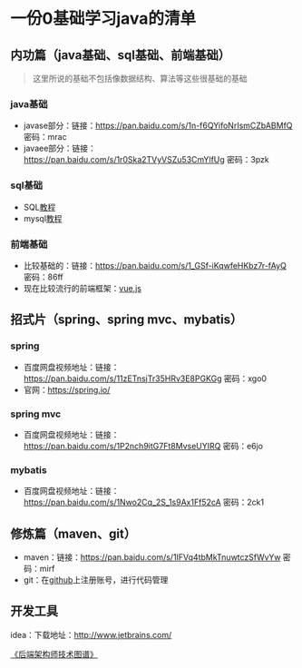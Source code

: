 # 一份0基础学习java的清单

## 内功篇（java基础、sql基础、前端基础）
> 这里所说的基础不包括像数据结构、算法等这些很基础的基础

### java基础
* javase部分：链接：https://pan.baidu.com/s/1n-f6QYifoNrIsmCZbABMfQ 密码：mrac  
* javaee部分：链接：https://pan.baidu.com/s/1r0Ska2TVyVSZu53CmYlfUg 密码：3pzk  

### sql基础
* SQL[教程](http://www.runoob.com/sql/sql-tutorial.html)  
* mysql[教程](http://www.runoob.com/mysql/mysql-tutorial.html)
  
### 前端基础
* 比较基础的：链接：https://pan.baidu.com/s/1_GSf-iKqwfeHKbz7r-fAyQ 密码：86ff  
* 现在比较流行的前端框架：[vue.js](https://cn.vuejs.org/v2/guide/)  
## 招式片（spring、spring mvc、mybatis）

### spring
* 百度网盘视频地址：链接：https://pan.baidu.com/s/11zETnsjTr35HRv3E8PGKGg 密码：xgo0  
* 官网：https://spring.io/  

### spring mvc  
* 百度网盘视频地址：链接：https://pan.baidu.com/s/1P2nch9itG7Ft8MvseUYIRQ 密码：e6jo  
  
### mybatis  
* 百度网盘视频地址：链接：https://pan.baidu.com/s/1Nwo2Cq_2S_1s9Ax1Ff52cA 密码：2ck1

## 修炼篇（maven、git）
* maven：链接：https://pan.baidu.com/s/1IFVq4tbMkTnuwtczSfWvYw 密码：mirf  
* git：在[github](https://github.com/)上注册账号，进行代码管理

## 开发工具  
idea：下载地址：http://www.jetbrains.com/

[《后端架构师技术图谱》](https://github.com/xingshaocheng/architect-awesome)